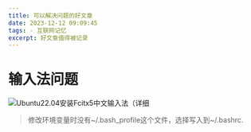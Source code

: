 ```yaml
---
title: 可以解决问题的好文章
date: 2023-12-12 09:09:45
tags: - 互联网记忆
excerpt: 好文章值得被记录
---
```

# 输入法问题
![Ubuntu22.04安装Fcitx5中文输入法（详细](https://zhuanlan.zhihu.com/p/508797663)

> 修改环境变量时没有~/.bash_profile这个文件，选择写入到~/.bashrc.